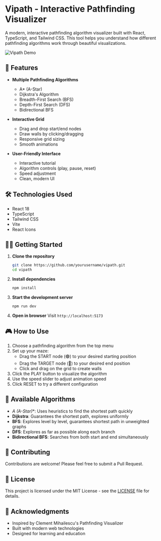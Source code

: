 # Vipath - Interactive Pathfinding Visualizer

A modern, interactive pathfinding algorithm visualizer built with React, TypeScript, and Tailwind CSS. This tool helps you understand how different pathfinding algorithms work through beautiful visualizations.

![Vipath Demo](https://saliou33.github.io/vipath/)

## 🚀 Features

- **Multiple Pathfinding Algorithms**
  - A* (A-Star)
  - Dijkstra's Algorithm
  - Breadth-First Search (BFS)
  - Depth-First Search (DFS)
  - Bidirectional BFS

- **Interactive Grid**
  - Drag and drop start/end nodes
  - Draw walls by clicking/dragging
  - Responsive grid sizing
  - Smooth animations

- **User-Friendly Interface**
  - Interactive tutorial
  - Algorithm controls (play, pause, reset)
  - Speed adjustment
  - Clean, modern UI

## 🛠️ Technologies Used

- React 18
- TypeScript
- Tailwind CSS
- Vite
- React Icons

## 🏃‍♂️ Getting Started

1. **Clone the repository**
   ```bash
   git clone https://github.com/yourusername/vipath.git
   cd vipath
   ```

2. **Install dependencies**
   ```bash
   npm install
   ```

3. **Start the development server**
   ```bash
   npm run dev
   ```

4. **Open in browser**
   Visit `http://localhost:5173`

## 🎮 How to Use

1. Choose a pathfinding algorithm from the top menu
2. Set up your maze:
   - Drag the START node (🟢) to your desired starting position
   - Drag the TARGET node (🎯) to your desired end position
   - Click and drag on the grid to create walls
3. Click the PLAY button to visualize the algorithm
4. Use the speed slider to adjust animation speed
5. Click RESET to try a different configuration

## 🧪 Available Algorithms

- **A* (A-Star)**: Uses heuristics to find the shortest path quickly
- **Dijkstra**: Guarantees the shortest path, explores uniformly
- **BFS**: Explores level by level, guarantees shortest path in unweighted graphs
- **DFS**: Explores as far as possible along each branch
- **Bidirectional BFS**: Searches from both start and end simultaneously

## 🤝 Contributing

Contributions are welcome! Please feel free to submit a Pull Request.

## 📝 License

This project is licensed under the MIT License - see the [LICENSE](LICENSE) file for details.

## 🙏 Acknowledgments

- Inspired by Clement Mihailescu's Pathfinding Visualizer
- Built with modern web technologies
- Designed for learning and education
